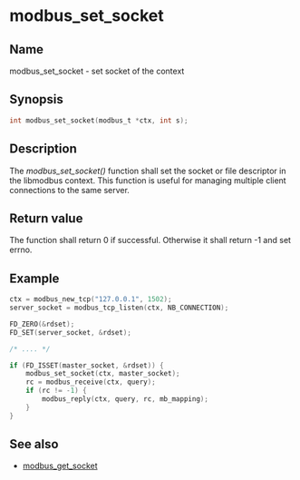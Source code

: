 # modbus_set_socket

## Name

modbus_set_socket - set socket of the context

## Synopsis

```c
int modbus_set_socket(modbus_t *ctx, int s);
```

## Description

The *modbus_set_socket()* function shall set the socket or file descriptor in
the libmodbus context. This function is useful for managing multiple client
connections to the same server.

## Return value

The function shall return 0 if successful. Otherwise it shall return -1 and set errno.

## Example

```c
ctx = modbus_new_tcp("127.0.0.1", 1502);
server_socket = modbus_tcp_listen(ctx, NB_CONNECTION);

FD_ZERO(&rdset);
FD_SET(server_socket, &rdset);

/* .... */

if (FD_ISSET(master_socket, &rdset)) {
    modbus_set_socket(ctx, master_socket);
    rc = modbus_receive(ctx, query);
    if (rc != -1) {
        modbus_reply(ctx, query, rc, mb_mapping);
    }
}
```

## See also

- [modbus_get_socket](modbus_get_socket)
